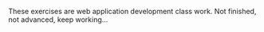 These exercises are web application development class work. Not finished, not advanced, keep working...
